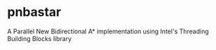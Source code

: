# pnbastar
A Parallel New Bidirectional A* implementation using Intel's Threading Building Blocks library
